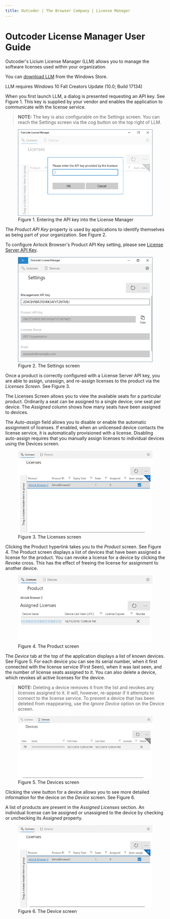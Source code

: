 ```yaml
---
title: Outcoder | The Browser Company | License Manager
---
```

# Outcoder License Manager User Guide

Outcoder's Licium License Manager (LLM) allows you to manage the software licenses used within your organization.

You can [download LLM](ms-windows-store://pdp/?productid=9PL94PP8R8HF) from the Windows Store.

LLM requires Windows 10 Fall Creators Update (10.0; Build 17134)

When you first launch LLM, a dialog is presented requesting an API key. See Figure 1. This key is supplied by your vendor and enables the application to communicate with the license service.

> **NOTE:** The key is also configurable on the Settings screen. You can reach the Settings screen via the *cog* button on the top right of LLM.

<figure><img src='EnterKey.png'><figcaption>Figure 1. Entering the API key into the License Manager</figcaption></figure>

The *Product API Key* property is used by applications to identify themselves as being part of your organization. See Figure 2.

To configure Airlock Browser's Product API Key setting, please see [License Server API Key](/Products/AirlockBrowser/UserGuides/V2/#license-server-api-key).

<figure><img src='Settings.png'><figcaption>Figure 2. The Settings screen</figcaption></figure>

Once a product is correctly configured with a License Server API key, you are able to assign, unassign, and re-assign licenses to the product via the *Licenses Screen*. See Figure 3.

The Licenses Screen allows you to view the available seats for a particular product. Ordinarily a seat can be assigned to a single device; one seat per device. The *Assigned* column shows how many seats have been assigned to devices. 

The *Auto-assign* field allows you to disable or enable the automatic assignment of licenses. If enabled, when an unlicensed device contacts the license service, it is automatically provisioned with a license. Disabling auto-assign requires that you manually assign licenses to individual devices using the Devices screen.

<figure><img src='Licenses.png'><figcaption>Figure 3. The Licenses screen</figcaption></figure>

Clicking the Product hyperlink takes you to the *Product* screen. See Figure 4. The Product screen displays a list of devices that have been assigned a license for the product. You can revoke a license for a device by clicking the *Revoke* cross. This has the effect of freeing the license for assignment to another device.

<figure><img src='Product.png'><figcaption>Figure 4. The Product screen</figcaption></figure>

The *Device* tab at the top of the application displays a list of known devices. See Figure 5. For each device you can see its serial number, when it first connected with the license service (First Seen), when it was last seen, and the number of license seats assigned to it. You can also delete a device, which revokes all active licenses for the device. 

> **NOTE:** Deleting a device removes it from the list and revokes any licenses assigned to it. It will, however, re-appear if it attempts to connect to the license service. To prevent a device that has been deleted from reappearing, use the *Ignore Device* option on the Device screen.

<figure><img src='Devices.png'><figcaption>Figure 5. The Devices screen</figcaption></figure>

Clicking the view button for a device allows you to see more detailed information for the device on the *Device* screen. See Figure 6.

A list of products are present in the *Assigned Licenses* section. An individual license can be assigned or unassigned to the device by checking or unchecking its *Assigned* property.

<figure><img src='Licenses.png'><figcaption>Figure 6. The Device screen</figcaption></figure>